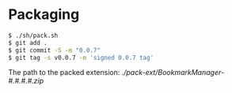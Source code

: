 # Packaging

```bash
$ ./sh/pack.sh
$ git add .
$ git commit -S -m "0.0.7"
$ git tag -s v0.0.7 -m 'signed 0.0.7 tag'
```

The path to the packed extension: *./pack-ext/BookmarkManager-#.#.#.#.zip*

